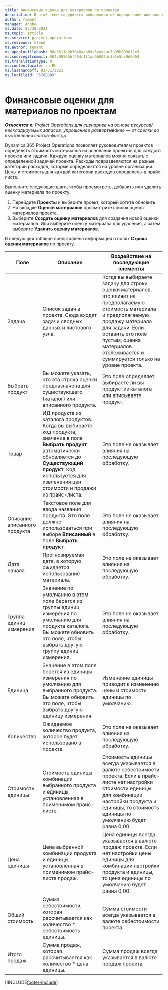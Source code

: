 ```yaml
---
title: Финансовые оценки для материалов по проектам
description: В этой теме содержится информация об определении или оценке материалов на основании проектов.
author: rumant
manager: Annbe
ms.date: 03/30/2021
ms.topic: article
ms.service: project-operations
ms.reviewer: kfend
ms.author: rumant
ms.openlocfilehash: 98e3611b2b3948aab09a3eadeac7b95b893812e9
ms.sourcegitcommit: 504c09365bf404c1f1aa9b5034c1e1e5bc9d0d54
ms.translationtype: HT
ms.contentlocale: ru-RU
ms.lasthandoff: 03/31/2021
ms.locfileid: "5788889"
---
```

# <a name="financial-estimates-for-materials-on-projects"></a>Финансовые оценки для материалов по проектам

_**Относится к:** Project Operations для сценариев на основе ресурсов/нескладируемых запасов, упрощенное развертывание — от сделки до выставления счетов-фактур_

Dynamics 365 Project Operations позволяет руководителям проектов определять стоимость материалов на основании проектов для каждого проекта или задачи. Каждую оценку материалов можно связать с определенной задачей проекта. Расходы подразделяются на разные категории расходов, которые определяются на уровне организации. Цены и стоимость для каждой категории расходов определены в прайс-листе. 

Выполните следующие шаги, чтобы просмотреть, добавить или удалить оценку материала по проекту.

1. Перейдите **Проекты** и выберите проект, который хотите обновить.
2. На вкладке **Оценки материалов** просмотрите список оценок материалов проекта.
3. Выберите **Создать оценку материалов** для создания новой оценки материалов. Или выберите оценку материала для удаления, а затем выберите **Удалить оценку материалов**.

В следующей таблице представлена информация о полях **Строка оценки материалов** по проекту. 

| **Поле** | **Описание** | **Воздействие на последующие элементы** |
| --- | --- | --- |
| Задача | Список задач в проекте. Сюда входят задачи сводных данных и листового узла. | Когда вы выбираете задачу для строки оценки материалов, это влияет на предполагаемую стоимость материала и предполагаемую продажу материала для задачи. Если оставить это поле пустым, оценка материалов отслеживается и суммируется только на уровне проекта. |
| Выбрать продукт |  Вы можете указать, что эта строка оценки предназначена для существующего (каталог) или вписанного продукта. | Это поле определяет, выбираете ли вы продукт из каталога или вписываете продукт. |
| Товар | ИД продукта из каталога продуктов. Когда вы выбираете код продукта, значение в поле **Выбрать продукт** автоматически обновляется до **Существующий продукт**. Код используется для извлечения цен стоимости и продажи из прайс-листа. | Это поле не оказывает влияния на последующую обработку. |
| Описание вписанного продукта | Текстовое поле для ввода названия продукта. Это поле должно использоваться при выборе **Вписанный** в поле **Выбрать продукт**.| Это поле не оказывает влияния на последующую обработку. |
| Дата начала | Прогнозируемая дата, в которую ожидается использование материала. | Это поле не оказывает влияния на последующую обработку. |
| Группа единиц измерения | Значение по умолчанию в этом поле берется из группы единиц измерения по умолчанию для продукта каталога. Вы можете обновить это поле, чтобы выбрать другую группу единиц измерения. | Это поле не оказывает влияния на последующую обработку. |
| Единица | Значение в этом поле берется из единицы измерения по умолчанию для выбранного продукта. Вы можете обновить это поле, чтобы выбрать другую единицу измерения. | Изменение единицы приводит к изменению цены и стоимости единицы по умолчанию. |
| Количество | Ожидаемое количество продукта, которое будет использовано в проекте. | Это поле не оказывает влияния на последующую обработку. |
| Стоимость единицы | Стоимость единицы комбинации выбранного продукта и единицы, установленная в применимом прайс-листе. | Стоимость единицы всегда указывается в валюте себестоимости проекта. Если в прайс-листе нет настройки стоимости единицы для комбинации настройки продукта и единицы, то стоимость единицы по умолчанию будет равна 0,00. |
| Цена единицы | Цена выбранной комбинации продукта и единицы, установленная в применимом прайс-листе продаж. | Цена единицы всегда указывается в валюте продаж проекта. Если нет настройки цены единицы для комбинации настройки продукта и единицы, то цена единицы по умолчанию будет равна 0,00.|
| Общий стоимость | Сумма себестоимости, которая рассчитывается как количество \* себестоимость единицы.| Сумма стоимости всегда указывается в валюте себестоимости проекта. |
| Итого продаж | Сумма продаж, которая рассчитывается как количество \* цена единицы. | Сумма продаж всегда указывается в валюте продаж проекта. |


[!INCLUDE[footer-include](../includes/footer-banner.md)]
